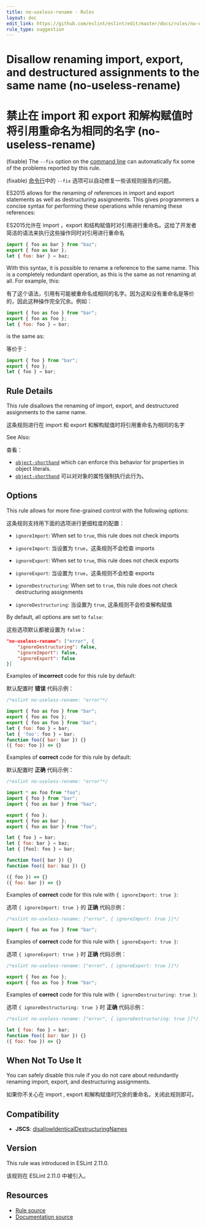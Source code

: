 ```yaml
---
title: no-useless-rename - Rules
layout: doc
edit_link: https://github.com/eslint/eslint/edit/master/docs/rules/no-useless-rename.md
rule_type: suggestion
---
```

<!-- Note: No pull requests accepted for this file. See README.md in the root directory for details. -->

# Disallow renaming import, export, and destructured assignments to the same name (no-useless-rename)

# 禁止在 import 和 export 和解构赋值时将引用重命名为相同的名字 (no-useless-rename)

(fixable) The `--fix` option on the [command line](../user-guide/command-line-interface#fixing-problems) can automatically fix some of the problems reported by this rule.

(fixable) [命令行](../user-guide/command-line-interface#fixing-problems)中的 `--fix` 选项可以自动修复一些该规则报告的问题。

ES2015 allows for the renaming of references in import and export statements as well as destructuring assignments. This gives programmers a concise syntax for performing these operations while renaming these references:

ES2015允许在 import ，export 和结构赋值时对引用进行重命名。这给了开发者简洁的语法来执行这些操作同时对引用进行重命名

```js
import { foo as bar } from "baz";
export { foo as bar };
let { foo: bar } = baz;
```

With this syntax, it is possible to rename a reference to the same name. This is a completely redundant operation, as this is the same as not renaming at all. For example, this:

有了这个语法，引用有可能被重命名成相同的名字。因为这和没有重命名是等价的，因此这种操作完全冗余。例如：

```js
import { foo as foo } from "bar";
export { foo as foo };
let { foo: foo } = bar;
```

is the same as:

等价于：

```js
import { foo } from "bar";
export { foo };
let { foo } = bar;
```

## Rule Details

This rule disallows the renaming of import, export, and destructured assignments to the same name.

这条规则进行在 import 和 export 和解构赋值时将引用重命名为相同的名字

See Also:

查看：

- [`object-shorthand`](https://eslint.org/docs/rules/object-shorthand) which can enforce this behavior for properties in object literals.
- [`object-shorthand`](https://eslint.org/docs/rules/object-shorthand) 可以对对象的属性强制执行此行为。

## Options

This rule allows for more fine-grained control with the following options:

这条规则支持用下面的选项进行更细粒度的配置：

- `ignoreImport`: When set to `true`, this rule does not check imports

- `ignoreImport`: 当设置为 `true`，这条规则不会检查 imports

- `ignoreExport`: When set to `true`, this rule does not check exports

- `ignoreExport`: 当设置为 `true`，这条规则不会检查 exports

- `ignoreDestructuring`: When set to `true`, this rule does not check destructuring assignments

- `ignoreDestructuring`: 当设置为 `true`, 这条规则不会检查解构赋值

By default, all options are set to `false`:

这些选项默认都被设置为 `false`：

```json
"no-useless-rename": ["error", {
    "ignoreDestructuring": false,
    "ignoreImport": false,
    "ignoreExport": false
}]
```

Examples of **incorrect** code for this rule by default:

默认配置时 **错误** 代码示例：

```js
/*eslint no-useless-rename: "error"*/

import { foo as foo } from "bar";
export { foo as foo };
export { foo as foo } from "bar";
let { foo: foo } = bar;
let { 'foo': foo } = bar;
function foo({ bar: bar }) {}
({ foo: foo }) => {}
```

Examples of **correct** code for this rule by default:

默认配置时 **正确** 代码示例：

```js
/*eslint no-useless-rename: "error"*/

import * as foo from "foo";
import { foo } from "bar";
import { foo as bar } from "baz";

export { foo };
export { foo as bar };
export { foo as bar } from "foo";

let { foo } = bar;
let { foo: bar } = baz;
let { [foo]: foo } = bar;

function foo({ bar }) {}
function foo({ bar: baz }) {}

({ foo }) => {}
({ foo: bar }) => {}
```

Examples of **correct** code for this rule with `{ ignoreImport: true }`:

选项 `{ ignoreImport: true }` 的 **正确** 代码示例：

```js
/*eslint no-useless-rename: ["error", { ignoreImport: true }]*/

import { foo as foo } from "bar";
```

Examples of **correct** code for this rule with `{ ignoreExport: true }`:

选项 `{ ignoreExport: true }` 时 **正确** 代码示例：

```js
/*eslint no-useless-rename: ["error", { ignoreExport: true }]*/

export { foo as foo };
export { foo as foo } from "bar";
```

Examples of **correct** code for this rule with `{ ignoreDestructuring: true }`:

选项 `{ ignoreDestructuring: true }` 时 **正确** 代码示例：

```js
/*eslint no-useless-rename: ["error", { ignoreDestructuring: true }]*/

let { foo: foo } = bar;
function foo({ bar: bar }) {}
({ foo: foo }) => {}
```

## When Not To Use It

You can safely disable this rule if you do not care about redundantly renaming import, export, and destructuring assignments.

如果你不关心在 import , export 和解构赋值时冗余的重命名，关闭此规则即可。

## Compatibility

- **JSCS**: [disallowIdenticalDestructuringNames](https://jscs-dev.github.io/rule/disallowIdenticalDestructuringNames)

## Version

This rule was introduced in ESLint 2.11.0.

该规则在 ESLint 2.11.0 中被引入。

## Resources

* [Rule source](https://github.com/eslint/eslint/tree/master/lib/rules/no-useless-rename.js)
* [Documentation source](https://github.com/eslint/eslint/tree/master/docs/rules/no-useless-rename.md)
